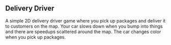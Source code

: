 ## Delivery Driver
A simple 2D delivery driver game where you pick up packages and deliver it to customers on the map. Your car slows down when you bump into things and there are speedups scattered around the map. The car changes color when you pick up packages.
